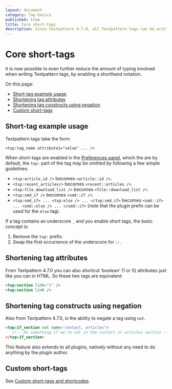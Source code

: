 ```yaml
---
layout: document
category: Tag basics
published: true
title: Core short-tags
description: Since Textpattern 4.7.0, all Textpattern tags can be written and used as short-tags.
---
```


# Core short-tags

It is now possible to even further reduce the amount of typing involved when writing Textpattern tags, by enabling a shorthand notation.

On this page:

* [Short-tag example usage](#short-tag-examaple-usage)
* [Shortening tag attributes](#shortening-tag-attributes)
* [Shortening tag constructs using negation](#shortening-tag-constructs-using-negation)
* [Custom short-tags](#custom-short-tags)

## Short-tag example usage

Textpattern tags take the form:

```
<txp:tag_name attribute1="value" ... />
```

When short-tags are enabled in the [Preferences panel](https://docs.textpattern.io/administration/preferences-panel#enable-short-tag-support), which the are by default, the `txp:` part of the tag may be omitted by following a few simple guidelines:

* `<txp:article_id />` becomes `<article::id />`.
* `<txp:recent_articles/>` becomes `<recent::articles />`.
* `<txp:file_download_list />` becomes `<file::download_list />`.
* `<txp:smd_if />` becomes `<smd::if />`.
* `<txp:smd_if> ... <txp:else /> ... </txp:smd_if>` becomes `<smd::if> ... <smd::else /> ... </smd::if>` (note that the plugin prefix can be used for the `else` tag).

If a tag contains an underscore `_` and you enable short tags, the basic concept is:

1. Remove the `txp:` prefix.
2. Swap the first occurrence of the underscore for `::`.

## Shortening tag attributes

From Textpattern 4.7.0 you can also shortcut ‘boolean’ (1 or 0) attributes just like you can in HTML. So these two tags are equivalent:

```html
<txp:section link="1" />
<txp:section link />
```

## Shortening tag constructs using negation

Also from Textpattern 4.7.0, is the ability to negate a tag using `not`.

```html
<txp:if_section not name="contact, articles">
   <!-- Do something if we're not in the contact or articles section -->
</txp:if_section>
```

This feature also extends to all plugins, natively without any need to do anything by the plugin author.

## Custom short-tags

See [Custom short-tags and shortcodes](https://docs.textpattern.io/tags/shortcodes/custom-short-tags-and-shortcodes).